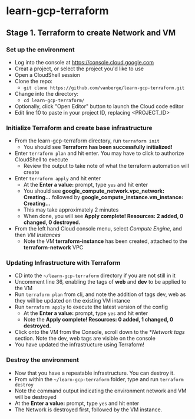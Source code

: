 # learn-gcp-terraform

## Stage 1.  Terraform to create Network and VM
### Set up the environment
* Log into the console at https://console.cloud.google.com
* Creat a project, or select the project you'd like to use
* Open a CloudShell session
* Clone the repo:
  * ```git clone https://github.com/vanberge/learn-gcp-terraform.git```
* Change into the directory:
  * ```cd learn-gcp-terraform/```
* Optionally, click "Open Editor" button to launch the Cloud code editor
* Edit line 10 to paste in your project ID, replacing <PROJECT_ID>

### Initialize Terraform and create base infrastructure
* From the learn-gcp-terraform directory, run ```terraform init``` 
  * You should see **Terraform has been successfully initialized!**
* Enter ```terraform plan``` and hit enter.  You may have to click to authorize CloudShell to execute
  * Review the output to take note of what the terraform automation will create 
* Enter ```terraform apply``` and hit enter
  * At the **Enter a value:** prompt, type ```yes``` and hit enter
  * You should see **google_compute_network.vpc_network: Creating...** followed by **google_compute_instance.vm_instance: Creating...**
  * This may take approximately 2 minutes
  * When done, you will see **Apply complete! Resources: 2 added, 0 changed, 0 destroyed.**
* From the left hand Cloud console menu, select *Compute Engine*, and then *VM Instances*
  * Note the VM **terraform-instance** has been created, attached to the  **terraform-network** VPC

### Updating Infrastructure with Terraform
* CD into the ```~/learn-gcp-terraform``` directory if you are not still in it
* Uncomment line 36, enabling the tags of **web** and **dev** to be applied to the VM
* Run ```terraform plan``` from cli, and note the addition of tags dev, web as they will be updated on the existing VM intance
* Run ```terraform apply``` to execute the latest version of the config
  * At the **Enter a value:** prompt, type ```yes``` and hit enter
  * Note the **Apply complete! Resources: 0 added, 1 changed, 0 destroyed.**
* Click onto the VM from the Console, scroll down to the **Network tags* section.  Note the dev, web tags are visible on the console
* You have updated the infrastructure using Terraform!

### Destroy the environment
* Now that you have a repeatable infrastructure.  You can destroy it.
* From within the ```~/learn-gcp-terraform``` folder, type and run ```terraform destroy```
* Note the command output indicating the environment network and VM will be destroyed
* At the **Enter a value:** prompt, type ```yes``` and hit enter
* The Network is destroyed first, followed by the VM instance. 
